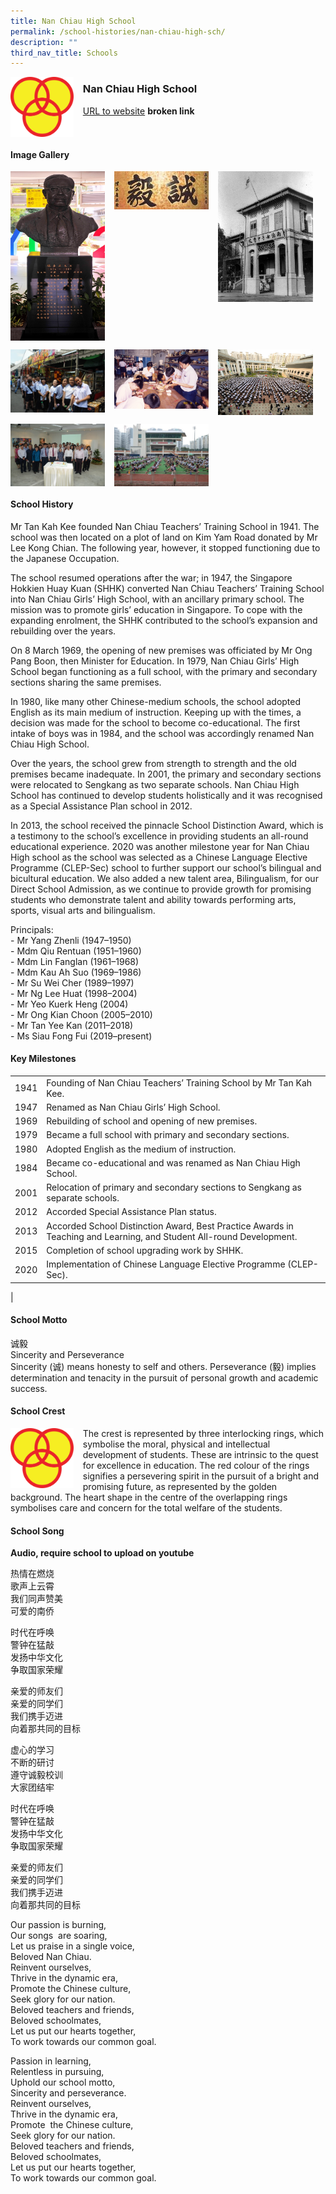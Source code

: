 ```yaml
---
title: Nan Chiau High School
permalink: /school-histories/nan-chiau-high-sch/
description: ""
third_nav_title: Schools
---
```

<img src="/images/nanchiauhighsch1.png" style="width:20%;margin-right:15px;" align = "left">

### **Nan Chiau High School**
[URL to website](https://nchs.edu.sg/) **broken link**

<br clear="left">

#### **Image Gallery**

<p><a href="/images/nanchiauhighsch2.jpg">  
<img src="/images/nanchiauhighsch2.jpg" style="width:30%;margin-right:15px;" align = "left">
</a></p>

<p><a href="/images/nanchiauhighsch3.jpg">  
<img src="/images/nanchiauhighsch3.jpg" style="width:30%;margin-right:15px;" align = "left">
</a></p>

<p><a href="/images/nanchiauhighsch4.jpg">  
<img src="/images/nanchiauhighsch4.jpg" style="width:30%;margin-right:15px;" align = "left">
</a></p>

<br clear="left">

<p><a href="/images/nanchiauhighsch5.jpg">  
<img src="/images/nanchiauhighsch5.jpg" style="width:30%;margin-right:15px;" align = "left">
</a></p>

<p><a href="/images/nanchiauhighsch6.jpg">  
<img src="/images/nanchiauhighsch6.jpg" style="width:30%;margin-right:15px;" align = "left">
</a></p>

<p><a href="/images/nanchiauhighsch7.jpg">  
<img src="/images/nanchiauhighsch7.jpg" style="width:30%;margin-right:15px;" align = "left">
</a></p>

<br clear="left">

<p><a href="/images/nanchiauhighsch8.jpg">  
<img src="/images/nanchiauhighsch8.jpg" style="width:30%;margin-right:15px;" align = "left">
</a></p>

<p><a href="/images/nanchiauhighsch9.jpg">  
<img src="/images/nanchiauhighsch9.jpg" style="width:30%;margin-right:15px;" align = "left">
</a></p>

<br clear="left">

#### **School History**
Mr Tan Kah Kee founded Nan Chiau Teachers’ Training School in 1941. The school was then located on a plot of land on Kim Yam Road donated by Mr Lee Kong Chian. The following year, however, it stopped functioning due to the Japanese Occupation.

The school resumed operations after the war; in 1947, the Singapore Hokkien Huay Kuan (SHHK) converted Nan Chiau Teachers’ Training School into Nan Chiau Girls’ High School, with an ancillary primary school. The mission was to promote girls’ education in Singapore. To cope with the expanding enrolment, the SHHK contributed to the school’s expansion and rebuilding over the years.

On 8 March 1969, the opening of new premises was officiated by Mr Ong Pang Boon, then Minister for Education. In 1979, Nan Chiau Girls’ High School began functioning as a full school, with the primary and secondary sections sharing the same premises.

In 1980, like many other Chinese-medium schools, the school adopted English as its main medium of instruction. Keeping up with the times, a decision was made for the school to become co-educational. The first intake of boys was in 1984, and the school was accordingly renamed Nan Chiau High School.

Over the years, the school grew from strength to strength and the old premises became inadequate. In 2001, the primary and secondary sections were relocated to Sengkang as two separate schools. Nan Chiau High School has continued to develop students holistically and it was recognised as a Special Assistance Plan school in 2012.  
  
In 2013, the school received the pinnacle School Distinction Award, which is a testimony to the school’s excellence in providing students an all-round educational experience. 2020 was another milestone year for Nan Chiau High school as the school was selected as a Chinese Language Elective Programme (CLEP-Sec) school to further support our school’s bilingual and bicultural education. We also added a new talent area, Bilingualism, for our Direct School Admission, as we continue to provide growth for promising students who demonstrate talent and ability towards performing arts, sports, visual arts and bilingualism.

Principals:<br>
\- Mr Yang Zhenli (1947–1950)<br>
\- Mdm Qiu Rentuan (1951–1960)<br>
\- Mdm Lin Fanglan (1961–1968)<br>
\- Mdm Kau Ah Suo (1969–1986)<br>
\- Mr Su Wei Cher (1989–1997)<br>
\- Mr Ng Lee Huat (1998–2004)<br>
\- Mr Yeo Kuerk Heng (2004)<br>
\- Mr Ong Kian Choon (2005–2010)<br>
\- Mr Tan Yee Kan (2011–2018)<br>
\- Ms Siau Fong Fui (2019–present)

#### **Key Milestones**

|  |  |
|:---:|---|
| 1941 | Founding of Nan Chiau Teachers’ Training School by Mr Tan Kah Kee. |
| 1947 | Renamed as Nan Chiau Girls’ High School. |
| 1969 | Rebuilding of school and opening of new premises. |
| 1979 | Became a full school with primary and secondary sections. |
| 1980 | Adopted English as the medium of instruction. |
| 1984 | Became co-educational and was renamed as Nan Chiau High School. |
| 2001 | Relocation of primary and secondary sections to Sengkang as separate schools. |
| 2012 | Accorded Special Assistance Plan status. |
| 2013 | Accorded School Distinction Award, Best Practice Awards in Teaching and Learning, and Student All-round Development. |
| 2015 | Completion of school upgrading work by SHHK. |
| 2020 | Implementation of Chinese Language Elective Programme (CLEP-Sec). |
|

#### **School Motto**
诚毅<br>
Sincerity and Perseverance<br>
Sincerity (诚) means honesty to self and others. Perseverance (毅) implies determination and tenacity in the pursuit of personal growth and academic success.

#### **School Crest**
<img src="/images/nanchiauhighsch1.png" style="width:20%;margin-right:15px;" align = "left">

The crest is represented by three interlocking rings, which symbolise the moral, physical and intellectual development of students. These are intrinsic to the quest for excellence in education. The red colour of the rings signifies a persevering spirit in the pursuit of a bright and promising future, as represented by the golden background. The heart shape in the centre of the overlapping rings symbolises care and concern for the total welfare of the students.

#### **School Song**
**Audio, require school to upload on youtube**

热情在燃烧<br>
歌声上云霄<br>
我们同声赞美<br>
可爱的南侨

时代在呼唤<br>
警钟在猛敲<br>
发扬中华文化<br>
争取国家荣耀

亲爱的师友们<br>
亲爱的同学们<br>
我们携手迈进<br>
向着那共同的目标

虚心的学习<br>
不断的研讨<br>
遵守诚毅校训<br>
大家团结牢

时代在呼唤<br>
警钟在猛敲<br>
发扬中华文化<br>
争取国家荣耀

亲爱的师友们<br>
亲爱的同学们<br>
我们携手迈进<br>
向着那共同的目标

Our passion is burning,<br>
Our songs  are soaring,<br>
Let us praise in a single voice,<br>
Beloved Nan Chiau.<br>
Reinvent ourselves,<br>
Thrive in the dynamic era,<br>
Promote the Chinese culture,<br>
Seek glory for our nation.<br>
Beloved teachers and friends,<br>
Beloved schoolmates,<br>
Let us put our hearts together,<br>
To work towards our common goal.

Passion in learning,<br>
Relentless in pursuing,<br>
Uphold our school motto,<br>
Sincerity and perseverance.<br>
Reinvent ourselves,<br>
Thrive in the dynamic era,<br>
Promote  the Chinese culture,<br>
Seek glory for our nation.<br>
Beloved teachers and friends,<br>
Beloved schoolmates,<br>
Let us put our hearts together,<br>
To work towards our common goal.